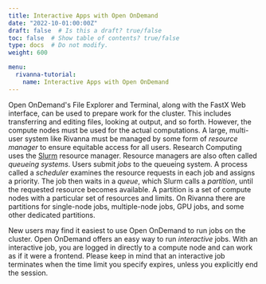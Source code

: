 ```yaml
---
title: Interactive Apps with Open OnDemand
date: "2022-10-01:00:00Z"
draft: false  # Is this a draft? true/false
toc: false  # Show table of contents? true/false
type: docs  # Do not modify.
weight: 600

menu:
  rivanna-tutorial:
    name: Interactive Apps with Open OnDemand
---
```


Open OnDemand's File Explorer and Terminal, along with the FastX Web interface, can be used to prepare work for the cluster. This includes transferring and editing files, looking at output, and so forth.  However, the compute nodes must be used for the actual computations.  A large, multi-user system like Rivanna must be managed by some form of _resource manager_ to ensure equitable access for all users.  Research Computing uses the [Slurm](https://slurm.schedmd.com/) resource manager.  Resource managers are also often called _queueing systems_.  Users submit _jobs_ to the queueing system. A process called a _scheduler_ examines the resource requests in each job and assigns a priority. The job then waits in a _queue_, which Slurm calls a _partition_, until the requested resource becomes available.  A partition is a set of compute nodes with a particular set of resources and limits. On Rivanna there are partitions for single-node jobs, multiple-node jobs, GPU jobs, and some other dedicated partitions.

New users may find it easiest to use Open OnDemand to run jobs on the cluster.  Open OnDemand offers an easy way to run _interactive_ jobs.  With an interactive job, you are logged in directly to a compute node and can work as if it were a frontend.  Please keep in mind that an interactive job terminates when the time limit you specify expires, unless you explicitly end the session.
